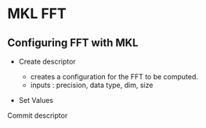 # MKL FFT

## Configuring FFT with MKL

- Create descriptor
  - creates a configuration for the FFT to be computed.
  - inputs : precision, data type, dim, size

- Set Values

Commit descriptor
